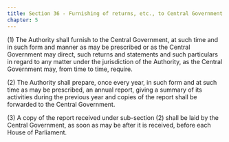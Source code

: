 ```yaml
---
title: Section 36 - Furnishing of returns, etc., to Central Government
chapter: 5
---
```


(1) The Authority shall furnish to the Central Government, at such time and in such form and manner as may be prescribed or as the Central Government may direct, such returns and statements and such particulars in regard to any matter under the jurisdiction of the Authority, as the Central Government may, from time to time, require.

(2) The Authority shall prepare, once every year, in such form and at such time as may be prescribed, an annual report, giving a summary of its activities during the previous year and copies of the report shall be forwarded to the Central Government.

(3) A copy of the report received under sub-section (2) shall be laid by the Central Government, as soon as may be after it is received, before each House of Parliament.

